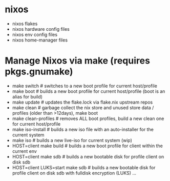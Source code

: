 # nixos
- nixos flakes 
- nixos hardware config files
- nixos env config files
- nixos home-manager files

# Manage Nixos via make (requires pkgs.gnumake)
- make switch                      # switches to a new boot profile for current host/profile
- make boot                        # builds a new boot profile for current host/profile (boot is an alias for build)
- make update                      # updates the flake.lock via flake.nix upstream repos
- make clean                       # garbage collect the nix store and unused store data / profiles (older than >12days), make boot
- make clean-profiles              # removes ALL boot profiles, build a new clean one for current host/profile
- make iso-install                 # builds a new iso file with an auto-installer for the current system
- make iso                         # builds a new live-iso for current system (wip)
- HOST=client make build           # builds a new boot profile for client within the current env
- HOST=client make sdb             # builds a new bootable disk for profile client on disk sdb
- HOST=client LUKS=start make sdb  # builds a new bootable disk for profile client on disk sdb with fulldisk encryption (LUKS)
...

